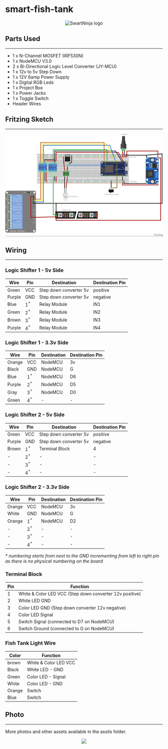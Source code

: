 # smart-fish-tank

<p align="center">
    <img src="https://swart.ninja/assets/images/SwartNinjaLogoV2.svg" alt="SwartNinja logo" height="150">
</p>

## Parts Used
---
- 1 x N-Channel MOSFET (IRF530N)
- 1 x NodeMCU V3.0
- 2 x Bi-Directional Logic Level Converter (JY-MCU)
- 1 x 12v to 5v Step Down
- 1 x 12V 6amp Power Supply
- 1 x Digital RGB Leds
- 1 x Project Box
- 1 x Power Jacks
- 1 x Toggle Switch
- Header Wires

## Fritzing Sketch
---
<p align="center">
  <img src="/assits/images/fritzing-breadboard.jpg">
</p>

## Wiring
---

### Logic Shifter 1 - 5v Side
| Wire |  Pin | Destination | Destination Pin |
|---|---|---|---|
| Green | VCC | Step down converter 5v | positive |
| Purple | GND | Step down converter 5v | negative |
| Blue | 1<sup>*</sup> | Relay Module | IN1 |
| Green | 2<sup>*</sup> | Relay Module | IN2 |
| Brown | 3<sup>*</sup> | Relay Module | IN3 |
| Purple | 4<sup>*</sup> | Relay Module | IN4 |

### Logic Shifter 1 - 3.3v Side
| Wire |  Pin | Destination | Destination Pin |
|---|---|---|---|
| Orange | VCC | NodeMCU | 3v |
| Black | GND | NodeMCU | G |
| Blue | 1<sup>*</sup> | NodeMCU | D6 |
| Purple | 2<sup>*</sup> | NodeMCU | D5 |
| Gray | 3<sup>*</sup> | NodeMCU | D0 |
| Green | 4<sup>*</sup> | - | - |

### Logic Shifter 2 - 5v Side
| Wire |  Pin | Destination | Destination Pin |
|---|---|---|---|
| Green | VCC | Step down converter 5v | positive |
| Purple | GND | Step down converter 5v | negative |
| Brown | 1<sup>*</sup> | Terminal Block | 4 |
| - | 2<sup>*</sup> | - | - |
| - | 3<sup>*</sup> | - | - |
| - | 4<sup>*</sup> | - | - |

### Logic Shifter 2 - 3.3v Side
| Wire |  Pin | Destination | Destination Pin |
|---|---|---|---|
| Orange | VCC | NodeMCU | 3v |
| White | GND | NodeMCU | G |
| Orange | 1<sup>*</sup> | NodeMCU | D2 |
| - | 2<sup>*</sup> | - | - |
| - | 3<sup>*</sup> | - | - |
| - | 4<sup>*</sup> | - | - |

_* numbering starts from next to the GND incrementing from left to right pin as there is no physical numbering on the board_

### Terminal Block
| Pin | Function |
|--|--|
| 1 | White & Color LED VCC (Step down converter 12v positive) |
| 2 | White LED GND |
| 3 | Color LED GND (Step down converter 12v negative) |
| 4 | Color LED Signal |
| 5 | Switch Signal (connected to D7 on NodeMCU) |
| 6 | Switch Ground (connected to G on NodeMCU) |

### Fish Tank Light Wire
| Color | Function |
|--|--|
| brown | White & Color LED VCC  |
| Black | White LED - GND |
| Green | Color LED - Signal |
| White | Color LED - GND |
| Orange | Switch |
| Blue | Switch |

## Photo
---
More photos and other assets available in the assits folder.
<p align="center">
  <img src="https://raw.githubusercontent.com/DickSwart/smart-fish-tank/master/assits/images/project/IMG_0656.jpg">
</p>
